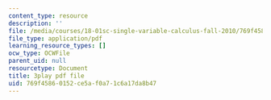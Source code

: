 ```yaml
---
content_type: resource
description: ''
file: /media/courses/18-01sc-single-variable-calculus-fall-2010/769f45860152ce5af0a71c6a17da8b47_-MI0b4h3rS0.pdf
file_type: application/pdf
learning_resource_types: []
ocw_type: OCWFile
parent_uid: null
resourcetype: Document
title: 3play pdf file
uid: 769f4586-0152-ce5a-f0a7-1c6a17da8b47
---
```

